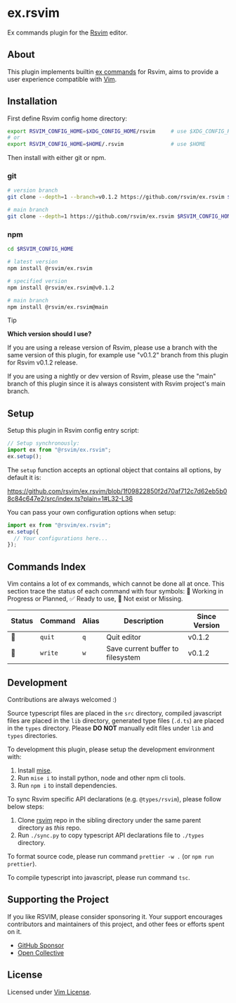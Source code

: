 # ex.rsvim

Ex commands plugin for the [Rsvim](https://github.com/rsvim/rsvim) editor.

## About

This plugin implements builtin [ex commands](https://vimhelp.org/index.txt.html#index.txt) for Rsvim, aims to provide a user experience compatible with [Vim](https://www.vim.org/).

## Installation

First define Rsvim config home directory:

```bash
export RSVIM_CONFIG_HOME=$XDG_CONFIG_HOME/rsvim     # use $XDG_CONFIG_HOME
# or
export RSVIM_CONFIG_HOME=$HOME/.rsvim               # use $HOME
```

Then install with either git or npm.

### git

```bash
# version branch
git clone --depth=1 --branch=v0.1.2 https://github.com/rsvim/ex.rsvim $RSVIM_CONFIG_HOME/@rsvim/ex.rsvim

# main branch
git clone --depth=1 https://github.com/rsvim/ex.rsvim $RSVIM_CONFIG_HOME/@rsvim/ex.rsvim
```

### npm

```bash
cd $RSVIM_CONFIG_HOME

# latest version
npm install @rsvim/ex.rsvim

# specified version
npm install @rsvim/ex.rsvim@v0.1.2

# main branch
npm install @rsvim/ex.rsvim@main
```

> [!TIP]
>
> **Which version should I use?**
>
> If you are using a release version of Rsvim, please use a branch with the same version of this plugin, for example use "v0.1.2" branch from this plugin for Rsvim v0.1.2 release.
>
> If you are using a nightly or dev version of Rsvim, please use the "main" branch of this plugin since it is always consistent with Rsvim project's main branch.

## Setup

Setup this plugin in Rsvim config entry script:

```javascript
// Setup synchronously:
import ex from "@rsvim/ex.rsvim";
ex.setup();
```

The `setup` function accepts an optional object that contains all options, by default it is:

https://github.com/rsvim/ex.rsvim/blob/1f09822850f2d70af712c7d62eb5b08c84c647e2/src/index.ts?plain=1#L32-L36

You can pass your own configuration options when setup:

```javascript
import ex from "@rsvim/ex.rsvim";
ex.setup({
  // Your configurations here...
});
```

## Commands Index

Vim contains a lot of ex commands, which cannot be done all at once. This section trace the status of each command with four symbols: 🚧 Working in Progress or Planned, ✅ Ready to use, 🔴 Not exist or Missing.

| Status | Command | Alias | Description                       | Since Version |
| ------ | ------- | ----- | --------------------------------- | ------------- |
| 🚧     | `quit`  | `q`   | Quit editor                       | v0.1.2        |
| 🚧     | `write` | `w`   | Save current buffer to filesystem | v0.1.2        |

## Development

Contributions are always welcomed :)

Source typescript files are placed in the `src` directory, compiled javascript files are placed in the `lib` directory, generated type files (`.d.ts`) are placed in the `types` directory. Please **DO NOT** manually edit files under `lib` and `types` directories.

To development this plugin, please setup the development environment with:

1. Install [mise](https://github.com/jdx/mise).
2. Run `mise i` to install python, node and other npm cli tools.
3. Run `npm i` to install dependencies.

To sync Rsvim specific API declarations (e.g. `@types/rsvim`), please follow below steps:

1. Clone [rsvim](https://github.com/rsvim/rsvim) repo in the sibling directory under the same parent directory as _this_ repo.
2. Run `./sync.py` to copy typescript API declarations file to `./types` directory.

To format source code, please run command `prettier -w .` (or `npm run prettier`).

To compile typescript into javascript, please run command `tsc`.

## Supporting the Project

If you like RSVIM, please consider sponsoring it. Your support encourages contributors and maintainers of this project, and other fees or efforts spent on it.

- [GitHub Sponsor](https://github.com/sponsors/rsvim)
- [Open Collective](https://opencollective.com/rsvim)

## License

Licensed under [Vim License](https://github.com/rsvim/ex.rsvim/blob/main/LICENSE.txt).
